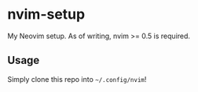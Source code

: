 nvim-setup
=========

My Neovim setup.  As of writing, nvim >= 0.5 is required.


Usage
-----

Simply clone this repo into `~/.config/nvim`!
